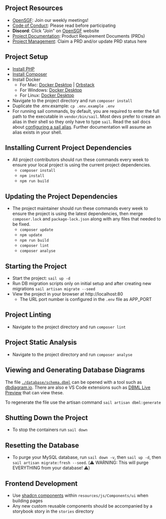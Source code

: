 ## Project Resources

-   [OpenSGF](https://www.opensgf.org/): Join our weekly meetings!
-   [Code of Conduct](https://www.opensgf.org/code-of-conduct): Please read before participating
-   **Discord**: Click "Join" on [OpenSGF](https://www.opensgf.org/) website
-   [Project Documentation](https://docs.opensgf.org/collection/good-dads-0SqBtE9EkS): Product Requirement Documents (PRDs)
-   [Project Management](https://plane.sgf.dev/open-sgf/projects/b87b7a4a-10b8-40ee-808d-2ac930c0f46f/issues/): Claim a PRD and/or update PRD status here

## Project Setup

-   [Install PHP](https://www.php.net/manual/en/install.php)
-   [Install Composer](https://getcomposer.org/doc/00-intro.md)
-   Install Docker
    -   For Mac: [Docker Desktop](https://docs.docker.com/desktop/install/mac-install/) | [Orbstack](https://docs.orbstack.dev/quick-start#installation)
    -   For Windows: [Docker Desktop](https://docs.docker.com/desktop/install/windows-install/)
    -   For Linux: [Docker Desktop](https://docs.docker.com/desktop/install/linux-install/)
-   Navigate to the project directory and run `composer install`
-   Duplicate the .env.example: `cp .env.example .env`
-   For running sail commands, by default, you are required to enter the full path to the executable in `vendor/bin/sail`. Most devs prefer to create an alias in their shell so they only have to type `sail`. Read the sail docs about [configuring a sail alias](https://laravel.com/docs/11.x/sail#configuring-a-shell-alias). Further documentation will assume an alias exists in your shell.

## Installing Current Project Dependencies

-   All project contributors should run these commands every week to ensure your local project is using the current project dependencies.
    -   `composer install`
    -   `npm install`
    -   `npm run build`

## Updating the Project Dependencies

-   The project maintainer should run these commands every week to ensure the project is using the latest dependencies, then merge `composer.lock` and `package-lock.json` along with any files that needed to be fixed.
    -   `composer update`
    -   `npm update`
    -   `npm run build`
    -   `composer lint`
    -   `composer analyse`

## Starting the Project

-   Start the project: `sail up -d`
-   Run DB migration scripts only on initial setup and after creating new migrations `sail artisan migrate --seed`
-   View the project in your browser at http://localhost:80
    -   The URL port number is configured in the `.env` file as APP_PORT

## Project Linting

-   Navigate to the project directory and run `composer lint`

## Project Static Analysis

-   Navigate to the project directory and run `composer analyse`

## Viewing and Generating Database Diagrams

The file [`./database/schema.dbml`](./database/schema.dbml) can be opened with a tool such as [dbdiagram.io](https://dbdiagram.io/).
There are also e VS Code extensions such as [DBML Live Preview](https://marketplace.visualstudio.com/items?itemName=nicolas-liger.dbml-viewer) that can view these.

To regenerate the file use the artisan command `sail artisan dbml:generate`

## Shutting Down the Project

-   To stop the containers run `sail down`

## Resetting the Database

-   To purge your MySQL database, run `sail down -v`, then `sail up -d`, then `sail artisan migrate:fresh --seed`. (⚠️ WARNING: This will purge EVERYTHING from your database! ⚠️)

## Frontend Development

-   Use [shadcn components](https://ui.shadcn.com/) within `resources/js/Components/ui` when building pages
-   Any new custom reusable components should be accompanied by a storybook story in the `stories` directory

